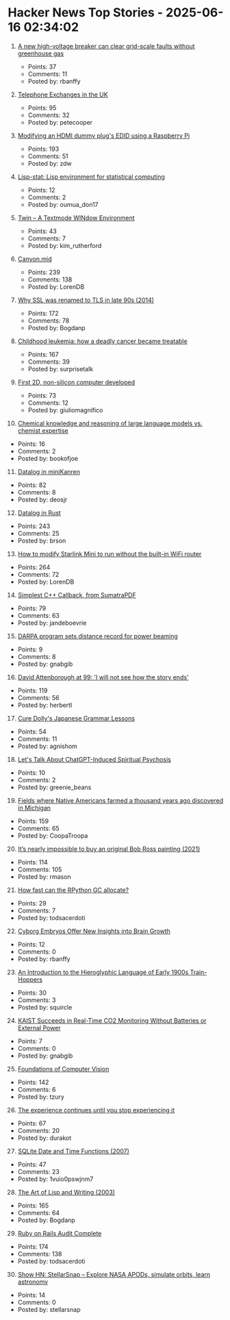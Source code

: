 # Hacker News Top Stories - 2025-06-16 02:34:02

1. [A new high-voltage breaker can clear grid-scale faults without greenhouse gas](https://spectrum.ieee.org/sf6-gas-replacement)
   - Points: 37
   - Comments: 11
   - Posted by: rbanffy

2. [Telephone Exchanges in the UK](https://telephone-exchanges.org.uk/)
   - Points: 95
   - Comments: 32
   - Posted by: petecooper

3. [Modifying an HDMI dummy plug's EDID using a Raspberry Pi](https://www.downtowndougbrown.com/2025/06/modifying-an-hdmi-dummy-plugs-edid-using-a-raspberry-pi/)
   - Points: 193
   - Comments: 51
   - Posted by: zdw

4. [Lisp-stat: Lisp environment for statistical computing](https://lisp-stat.dev/about/)
   - Points: 12
   - Comments: 2
   - Posted by: oumua_don17

5. [Twin – A Textmode WINdow Environment](https://github.com/cosmos72/twin)
   - Points: 43
   - Comments: 7
   - Posted by: kim_rutherford

6. [Canyon.mid](https://canyonmid.com/)
   - Points: 239
   - Comments: 138
   - Posted by: LorenDB

7. [Why SSL was renamed to TLS in late 90s (2014)](https://tim.dierks.org/2014/05/security-standards-and-name-changes-in.html)
   - Points: 172
   - Comments: 78
   - Posted by: Bogdanp

8. [Childhood leukemia: how a deadly cancer became treatable](https://ourworldindata.org/childhood-leukemia-treatment-history)
   - Points: 167
   - Comments: 39
   - Posted by: surprisetalk

9. [First 2D, non-silicon computer developed](https://www.psu.edu/news/research/story/worlds-first-2d-non-silicon-computer-developed)
   - Points: 73
   - Comments: 12
   - Posted by: giuliomagnifico

10. [Chemical knowledge and reasoning of large language models vs. chemist expertise](https://www.nature.com/articles/s41557-025-01815-x)
   - Points: 16
   - Comments: 2
   - Posted by: bookofjoe

11. [Datalog in miniKanren](https://deosjr.github.io/dynamicland/datalog.html)
   - Points: 82
   - Comments: 8
   - Posted by: deosjr

12. [Datalog in Rust](https://github.com/frankmcsherry/blog/blob/master/posts/2025-06-03.md)
   - Points: 243
   - Comments: 25
   - Posted by: brson

13. [How to modify Starlink Mini to run without the built-in WiFi router](https://olegkutkov.me/2025/06/15/how-to-modify-starlink-mini-to-run-without-the-built-in-wifi-router/)
   - Points: 264
   - Comments: 72
   - Posted by: LorenDB

14. [Simplest C++ Callback, from SumatraPDF](https://blog.kowalczyk.info/a-stsj/simplest-c-callback-from-sumatrapdf.html)
   - Points: 79
   - Comments: 63
   - Posted by: jandeboevrie

15. [DARPA program sets distance record for power beaming](https://www.darpa.mil/news/2025/darpa-program-distance-record-power-beaming)
   - Points: 9
   - Comments: 8
   - Posted by: gnabgib

16. [David Attenborough at 99: 'I will not see how the story ends'](https://www.thetimes.com/life-style/celebrity/article/david-attenborough-book-extract-age-99-lj3rd2fg7)
   - Points: 119
   - Comments: 56
   - Posted by: herbertl

17. [Cure Dolly's Japanese Grammar Lessons](https://kellenok.github.io/cure-script/)
   - Points: 54
   - Comments: 11
   - Posted by: agnishom

18. [Let's Talk About ChatGPT-Induced Spiritual Psychosis](https://default.blog/p/lets-talk-about-chatgpt-induced-spiritual)
   - Points: 10
   - Comments: 2
   - Posted by: greenie_beans

19. [Fields where Native Americans farmed a thousand years ago discovered in Michigan](https://www.smithsonianmag.com/smart-news/massive-field-where-native-american-farmers-grew-corn-beans-and-squash-1000-years-ago-discovered-in-michigan-180986758/)
   - Points: 159
   - Comments: 65
   - Posted by: CoopaTroopa

20. [It’s nearly impossible to buy an original Bob Ross painting (2021)](https://thehustle.co/why-its-nearly-impossible-to-buy-an-original-bob-ross-painting)
   - Points: 114
   - Comments: 105
   - Posted by: rmason

21. [How fast can the RPython GC allocate?](https://pypy.org/posts/2025/06/rpython-gc-allocation-speed.html)
   - Points: 29
   - Comments: 7
   - Posted by: todsacerdoti

22. [Cyborg Embryos Offer New Insights into Brain Growth](https://spectrum.ieee.org/embryo-electrode-array)
   - Points: 12
   - Comments: 0
   - Posted by: rbanffy

23. [An Introduction to the Hieroglyphic Language of Early 1900s Train-Hoppers](https://www.openculture.com/2018/08/hobo-code-introduction-hieroglyphic-language-early-1900s-train-hoppers.html)
   - Points: 30
   - Comments: 3
   - Posted by: squircle

24. [KAIST Succeeds in Real-Time CO2 Monitoring Without Batteries or External Power](https://news.kaist.ac.kr/newsen/html/news/?mode=V&mng_no=47450)
   - Points: 7
   - Comments: 0
   - Posted by: gnabgib

25. [Foundations of Computer Vision](https://visionbook.mit.edu)
   - Points: 142
   - Comments: 6
   - Posted by: tzury

26. [The experience continues until you stop experiencing it](https://strangemachine.tv/safespace/popov/)
   - Points: 67
   - Comments: 20
   - Posted by: durakot

27. [SQLite Date and Time Functions (2007)](https://www2.sqlite.org/cvstrac/wiki?p=DateAndTimeFunctions)
   - Points: 47
   - Comments: 23
   - Posted by: 1vuio0pswjnm7

28. [The Art of Lisp and Writing (2003)](https://www.dreamsongs.com/ArtOfLisp.html)
   - Points: 165
   - Comments: 64
   - Posted by: Bogdanp

29. [Ruby on Rails Audit Complete](https://ostif.org/ruby-on-rails-audit-complete/)
   - Points: 174
   - Comments: 138
   - Posted by: todsacerdoti

30. [Show HN: StellarSnap – Explore NASA APODs, simulate orbits, learn astronomy](https://stellarsnap.space)
   - Points: 14
   - Comments: 0
   - Posted by: stellarsnap


